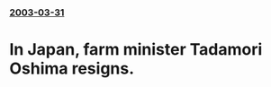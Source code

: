 ### [2003-03-31](/news/2003/03/31/index.md)

#  In Japan, farm minister Tadamori Oshima resigns.



